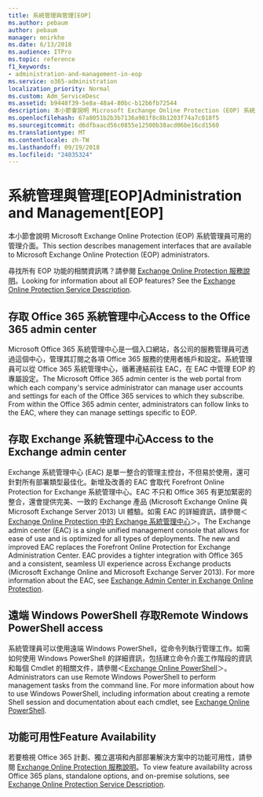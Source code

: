 ```yaml
---
title: 系統管理與管理[EOP]
ms.author: pebaum
author: pebaum
manager: mnirkhe
ms.date: 6/13/2018
ms.audience: ITPro
ms.topic: reference
f1_keywords:
- administration-and-management-in-eop
ms.service: o365-administration
localization_priority: Normal
ms.custom: Adm_ServiceDesc
ms.assetid: b9448f39-5e8a-48a4-80bc-b12b6fb72544
description: 本小節會說明 Microsoft Exchange Online Protection (EOP) 系統管理員可用的管理介面。
ms.openlocfilehash: 67a8051b2b3b7136a981f8c8b1203f74a7c018f5
ms.sourcegitcommit: d6dfbaacd56c0855e12500b38acd06be16cd1560
ms.translationtype: MT
ms.contentlocale: zh-TW
ms.lasthandoff: 09/19/2018
ms.locfileid: "24035324"
---
```

# <a name="administration-and-managementeop"></a><span data-ttu-id="ac67e-103">系統管理與管理[EOP]</span><span class="sxs-lookup"><span data-stu-id="ac67e-103">Administration and Management[EOP]</span></span>

<span data-ttu-id="ac67e-104">本小節會說明 Microsoft Exchange Online Protection (EOP) 系統管理員可用的管理介面。</span><span class="sxs-lookup"><span data-stu-id="ac67e-104">This section describes management interfaces that are available to Microsoft Exchange Online Protection (EOP) administrators.</span></span>
  
<span data-ttu-id="ac67e-p101">尋找所有 EOP 功能的相關資訊嗎？請參閱 [Exchange Online Protection 服務說明](exchange-online-protection-service-description.md)。</span><span class="sxs-lookup"><span data-stu-id="ac67e-p101">Looking for information about all EOP features? See the [Exchange Online Protection Service Description](exchange-online-protection-service-description.md).</span></span>
  
## <a name="access-to-the-office-365-admin-center"></a><span data-ttu-id="ac67e-107">存取 Office 365 系統管理中心</span><span class="sxs-lookup"><span data-stu-id="ac67e-107">Access to the Office 365 admin center</span></span>
<span data-ttu-id="ac67e-108"><a name="BKMK_accesstotheoffice365admincenter"> </a></span><span class="sxs-lookup"><span data-stu-id="ac67e-108"></span></span>

<span data-ttu-id="ac67e-p102">Microsoft Office 365 系統管理中心是一個入口網站，各公司的服務管理員可透過這個中心，管理其訂閱之各項 Office 365 服務的使用者帳戶和設定。系統管理員可以從 Office 365 系統管理中心，循著連結前往 EAC，在 EAC 中管理 EOP 的專屬設定。</span><span class="sxs-lookup"><span data-stu-id="ac67e-p102">The Microsoft Office 365 admin center is the web portal from which each company's service administrator can manage user accounts and settings for each of the Office 365 services to which they subscribe. From within the Office 365 admin center, administrators can follow links to the EAC, where they can manage settings specific to EOP.</span></span>
  
## <a name="access-to-the-exchange-admin-center"></a><span data-ttu-id="ac67e-111">存取 Exchange 系統管理中心</span><span class="sxs-lookup"><span data-stu-id="ac67e-111">Access to the Exchange admin center</span></span>
<span data-ttu-id="ac67e-112"><a name="BKMK_accesstotheexchangeadmincenter"> </a></span><span class="sxs-lookup"><span data-stu-id="ac67e-112"></span></span>

<span data-ttu-id="ac67e-p103">Exchange 系統管理中心 (EAC) 是單一整合的管理主控台，不但易於使用，還可針對所有部署類型最佳化。新增及改善的 EAC 會取代 Forefront Online Protection for Exchange 系統管理中心。EAC 不只和 Office 365 有更加緊密的整合，還會提供完美、一致的 Exchange 產品 (Microsoft Exchange Online 與 Microsoft Exchange Server 2013) UI 體驗。如需 EAC 的詳細資訊，請參閱＜[Exchange Online Protection 中的 Exchange 系統管理中心](https://go.microsoft.com/fwlink/p/?LinkId=282381)＞。</span><span class="sxs-lookup"><span data-stu-id="ac67e-p103">The Exchange admin center (EAC) is a single unified management console that allows for ease of use and is optimized for all types of deployments. The new and improved EAC replaces the Forefront Online Protection for Exchange Administration Center. EAC provides a tighter integration with Office 365 and a consistent, seamless UI experience across Exchange products (Microsoft Exchange Online and Microsoft Exchange Server 2013). For more information about the EAC, see [Exchange Admin Center in Exchange Online Protection](https://go.microsoft.com/fwlink/p/?LinkId=282381).</span></span>
  
## <a name="remote-windows-powershell-access"></a><span data-ttu-id="ac67e-117">遠端 Windows PowerShell 存取</span><span class="sxs-lookup"><span data-stu-id="ac67e-117">Remote Windows PowerShell access</span></span>
<span data-ttu-id="ac67e-118"><a name="BKMK_remotewindowspowershellaccess"> </a></span><span class="sxs-lookup"><span data-stu-id="ac67e-118"></span></span>

 <span data-ttu-id="ac67e-p104">系統管理員可以使用遠端 Windows PowerShell，從命令列執行管理工作。如需如何使用 Windows PowerShell 的詳細資訊，包括建立命令介面工作階段的資訊和每個 Cmdlet 的相關文件，請參閱＜[Exchange Online PowerShell](https://go.microsoft.com/fwlink/p/?LinkId=282266)＞。</span><span class="sxs-lookup"><span data-stu-id="ac67e-p104">Administrators can use Remote Windows PowerShell to perform management tasks from the command line. For more information about how to use Windows PowerShell, including information about creating a remote Shell session and documentation about each cmdlet, see [Exchange Online PowerShell](https://go.microsoft.com/fwlink/p/?LinkId=282266).</span></span>
  
## <a name="feature-availability"></a><span data-ttu-id="ac67e-121">功能可用性</span><span class="sxs-lookup"><span data-stu-id="ac67e-121">Feature Availability</span></span>
<span data-ttu-id="ac67e-122"><a name="BKMK_remotewindowspowershellaccess"> </a></span><span class="sxs-lookup"><span data-stu-id="ac67e-122"></span></span>

<span data-ttu-id="ac67e-123">若要檢視 Office 365 計劃、獨立選項和內部部署解決方案中的功能可用性，請參閱 [Exchange Online Protection 服務說明](exchange-online-protection-service-description.md)。</span><span class="sxs-lookup"><span data-stu-id="ac67e-123">To view feature availability across Office 365 plans, standalone options, and on-premise solutions, see [Exchange Online Protection Service Description](exchange-online-protection-service-description.md).</span></span>
  

